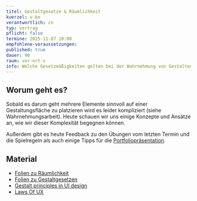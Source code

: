 ```yaml
---
titel: Gestaltgesetze & Räumlichkeit
kuerzel: v-ko
verantwortlich: cn
typ: vortrag
pflicht: false
termine: 2025-11-07 10:00
empfohlene-voraussetzungen: 
published: true
dauer: 90
raum: vor-ort-v
info: Welche Gesetzmäßigkeiten gelten bei der Wahrnehmung von Gestalten und wie können wir diese im Designprozess einsetzen?
---
```



## Worum geht es?

Sobald es darum geht mehrere Elemente sinnvoll auf einer Gestaltungsfläche zu platzieren wird es leider kompliziert (siehe Wahrnehmungsarbeit). Heute schauen wir uns einige Konzepte und Ansätze an, wie wir dieser Komplexität begegnen können. 

Außerdem gibt es heute Feedback zu den Übungen vom letzten Termin und die Spielregeln als auch einige Tipps für die [Portfoliopräsentation](/mi-bachelor-screendesign/lehrveranstaltungen/076-orga-portfoliopraesentation/).

## Material
- [Folien zu Räumlichkeit](https://cnoss.github.io/slides/presentations/screendesign/raeumlichkeit/)
- [Folien zu Gestaltgesetzen](https://cnoss.github.io/slides/presentations/screendesign/gestaltgesetze/)
- [Gestalt principles in UI design](https://medium.muz.li/gestalt-principles-in-ui-design-6b75a41e9965)
- [Laws Of UX](https://lawsofux.com)
